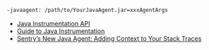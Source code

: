 

```bash
-javaagent: /path/to/YourJavaAgent.jar=xxxAgentArgs
```

- [Java Instrumentation API](https://docs.oracle.com/javase/1.5.0/docs/api/java/lang/instrument/package-summary.html)
- [Guide to Java Instrumentation](https://www.baeldung.com/java-instrumentation)
- [Sentry’s New Java Agent: Adding Context to Your Stack Traces](https://blog.sentry.io/2018/10/04/java-agent-feedback)